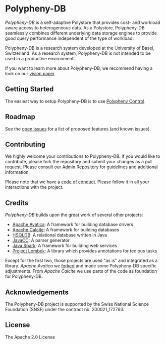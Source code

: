 # Polypheny-DB

_Polypheny-DB_ is a self-adaptive Polystore that provides cost- and workload aware access to heterogeneous data. As a Polystore, Polypheny-DB seamlessly combines different underlying data storage engines to provide good query performance independent of the type of workload.

Polypheny-DB is a research system developed at the University of Basel, Switzerland. As a research system, Polypheny-DB is not intended to be used in a productive environment.

If you want to learn more about Polypheny-DB, we recommend having a look on our [vision paper](https://ieeexplore.ieee.org/document/8622353).


## Getting Started ##
The easiest way to setup Polypheny-DB is to use [Polypheny Control](https://github.com/polypheny/Polypheny-Control). 


## Roadmap ##
See the [open issues](https://github.com/polypheny/Polypheny-DB/issues) for a list of proposed features (and known issues).


## Contributing ##
We highly welcome your contributions to Polypheny-DB. If you would like to contribute, please fork the repository and submit your changes as a pull request. Please consult our [Admin Repository](https://github.com/polypheny/Admin) for guidelines and additional information.

Please note that we have a [code of conduct](https://github.com/polypheny/Admin/blob/master/CODE_OF_CONDUCT.md). Please follow it in all your interactions with the project. 


## Credits ##
_Polypheny-DB_ builds upon the great work of several other projects:

* [Apache Avatica](https://calcite.apache.org/avatica/): A framework for building database drivers
* [Apache Calcite](https://calcite.apache.org/): A framework for building databases
* [HSQLDB](http://hsqldb.org/): A relational database written in Java
* [JavaCC](https://javacc.org/): A parser generator
* [Java Spark](http://sparkjava.com/): A framework for building web services
* [Project Lombok](https://projectlombok.org/): A library which provides annotations for tedious tasks

Except for the first two, those projects are used "as is" and integrated as a library. _Apache Avatica_ we [forked](https://github.com/polypheny/Avatica) and made some Polypheny-DB specific adjustments. From _Apache Calcite_ we use parts of the code as foundation for Polypheny-DB.


## Acknowledgements
The Polypheny-DB project is supported by the Swiss National Science Foundation (SNSF) under the contract no. 200021_172763.


## License ##
The Apache 2.0 License
